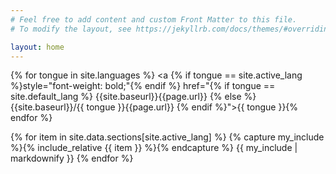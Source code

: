 ```yaml
---
# Feel free to add content and custom Front Matter to this file.
# To modify the layout, see https://jekyllrb.com/docs/themes/#overriding-theme-defaults

layout: home
---
```

{% for tongue in site.languages %}
<a {% if tongue == site.active_lang %}style="font-weight: bold;"{% endif %} href="{% if tongue == site.default_lang %} {{site.baseurl}}{{page.url}} {% else %} {{site.baseurl}}/{{ tongue }}{{page.url}} {% endif %}">{{ tongue }}</a>{% endfor %}

{% for item in site.data.sections[site.active_lang] %}
  {% capture my_include %}{% include_relative {{ item }} %}{% endcapture %}
  {{ my_include | markdownify }}
{% endfor %}
